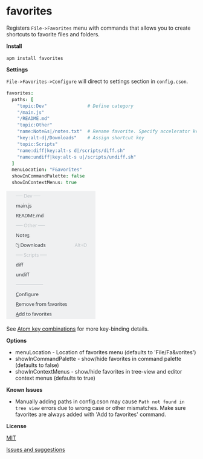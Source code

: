 favorites
==========
Registers ```File->Favorites``` menu with commands that allows you to create shortcuts to favorite files and folders.

**Install**

```apm install favorites```

**Settings**

```File->Favorites->Configure``` will direct to settings section in ```config.cson```.

```cson
favorites:
  paths: [
    "topic:Dev"               # Define category
    "/main.js"
    "/README.md"
    "topic:Other"
    "name:Note&s|/notes.txt"  # Rename favorite. Specify accelerator key with '&'
    "key:alt-d|/Downloads"    # Assign shortcut key
    "topic:Scripts"
    "name:diff|key:alt-s d|/scripts/diff.sh"
    "name:undiff|key:alt-s u|/scripts/undiff.sh"
  ]
  menuLocation: "F&avorites"
  showInCommandPalette: false
  showInContextMenus: true
```

![src.png](scr.png)

See [Atom key combinations](https://flight-manual.atom.io/behind-atom/sections/keymaps-in-depth/#key-combinations) for more key-binding details.

**Options**
* menuLocation - Location of favorites menu (defaults to 'File/Fa&vorites')
* showInCommandPalette - show/hide favorites in command palette (defaults to false)
* showInContextMenus - show/hide favorites in tree-view and editor context menus (defaults to true)

**Known Issues**
* Manually adding paths in config.cson may cause ```Path not found in tree view``` errors due to wrong case or other mismatches. Make sure favorites are always added with 'Add to favorites' command.


**License**

[MIT](https://github.com/gliviu/atom-favorites/blob/master/LICENSE)

[Issues and suggestions](https://github.com/gliviu/atom-favorites/issues)
